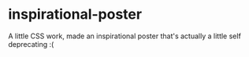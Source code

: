 # inspirational-poster
A little CSS work, made an inspirational poster that's actually a little self deprecating :(
